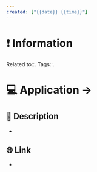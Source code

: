 ```yaml
---
created: ["{{date}} {{time}}"]
---
```



# ❗ Information
Related to::. 
Tags::. 

# 💻 Application -> 

## 🧾 Description
- 
## 🌐 Link
- 